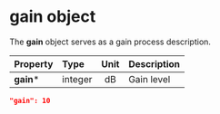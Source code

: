 # **gain** object

The **gain** object serves as a gain process description.

| Property               | Type    | Unit | Description                                                              |
| :--------------------- | :------ | :--: | :----------------------------------------------------------------------- |
| **gain***              | integer |  dB  | Gain level                                                               |


```json
"gain": 10
```